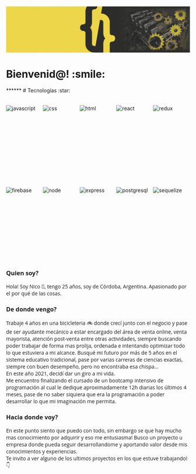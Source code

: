<link rel="preconnect" href="https://fonts.googleapis.com">
<link rel="preconnect" href="https://fonts.gstatic.com" crossorigin>
<link href="https://fonts.googleapis.com/css2?family=Open+Sans:wght@300&display=swap" rel="stylesheet"> 

<style>
.img-top {
    display:flex;
    justify-content:space-around;
    margin-top: 2rem;
    padding-bottom: 2rem;
    align-items:center;
}
.img-bottom {
  display:flex;
    justify-content:space-around;
    padding-top: 2rem;
    margin-bottom: 4rem;
    align-items:center;
}
.img{
    width:10rem;
    height:10rem
}
.content{
    font-family: 'Open Sans', sans-serif;
}
</style>

![Nico Constantin , Full Stack Developer](https://github.com/NicoConstantin/NicoConstantin/blob/master/Assets/header.gif)
<h1>Bienvenid@! :smile:</h1>
******
# Tecnologías :star:
<div class=img-top>
<img  class=img alt=javascript src=https://i.ibb.co/vxZcqxs/Dise-o-sin-t-tulo-9.png />
<img  class=img alt=css src=https://i.ibb.co/7khWBK8/Dise-o-sin-t-tulo-8.png />
<img  class=img alt=html src=https://i.ibb.co/B2CJCXx/Dise-o-sin-t-tulo-4.png />
<img  class=img alt=react src=https://i.ibb.co/gyYwYcY/Dise-o-sin-t-tulo-2.png />
<img  class=img alt=redux src=https://i.ibb.co/8NJnYHX/Dise-o-sin-t-tulo-7.png />
</div>
<div class=img-bottom>
<img  class=img alt=firebase src=https://i.ibb.co/DpY24j2/Dise-o-sin-t-tulo-1.png />
<img  class=img alt=node src=https://i.ibb.co/9Wxdzmf/Dise-o-sin-t-tulo-6.png />
<img  class=img alt=express src=https://i.ibb.co/Lg8mKWG/Dise-o-sin-t-tulo-10.png />
<img  class=img alt=postgresql src=https://i.ibb.co/PMg8Btn/Dise-o-sin-t-tulo-3.png />
<img  class=img alt=sequelize src=https://i.ibb.co/NY9Qn2Q/Dise-o-sin-t-tulo-5.png />
</div>

<div class=content>

### Quien soy?
Hola! Soy Nico :wave:, tengo 25 años, soy de Córdoba, Argentina. Apasionado por el por qué de las cosas.

### De donde vengo?
Trabaje 4 años en una bicicleteria :bike: donde crecí junto con el negocio y pase de ser ayudante mecánico a estar encargado del área de venta online, venta mayorista, atención post-venta entre otras actividades, siempre buscando poder trabajar de forma mas prolija, ordenada e intentando optimizar todo lo que estuviera a mi alcance.
Busqué mi futuro por más de 5 años en el sistema educativo tradicional, pase por varias carreras de ciencias exactas, siempre con buen desempeño, pero no encontraba esa chispa...<br>
En este año 2021, decidí dar un giro a mi vida.<br>
Me encuentro finalizando el cursado de un bootcamp intensivo de programación al cual le dedique aproximadamente 12h diarias los últimos 4 meses, pase de no saber siquiera que era la programación a poder desarrollar lo que mi imaginación me permita.

### Hacia donde voy?
En este punto siento que puedo con todo, sin embargo se que hay mucho mas conocimiento por adquirir y eso me entusiasma! Busco un proyecto u empresa donde pueda seguir desarrollandome y aportando valor desde mis conocimientos y experiencias.<br>
Te invito a ver alguno de los ultimos proyectos en los que estuve trabajando!  :point_down:

</div>